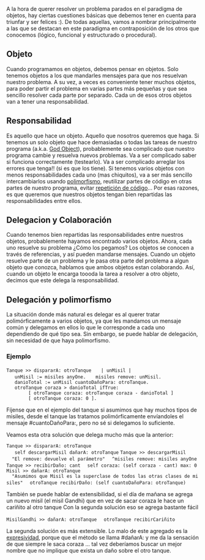 A la hora de querer resolver un problema parados en el paradigma de objetos, hay ciertas cuestiones básicas que debemos tener en cuenta para triunfar y ser felices :). De todas aquellas, vamos a nombrar principalmente a las que se destacan en este paradigma en contraposición de los otros que conocemos (lógico, funcional y estructurado o procedural).

Objeto
------

Cuando programamos en objetos, debemos pensar en objetos. Solo tenemos objetos a los que mandarles mensajes para que nos resuelvan nuestro problema. A su vez, a veces es conveniente tener muchos objetos, para poder partir el problema en varias partes más pequeñas y que sea sencillo resolver cada parte por separado. Cada un de esos otros objetos van a tener una responsabilidad.

Responsabilidad
---------------

Es aquello que hace un objeto. Aquello que nosotros queremos que haga. Si tenemos un solo objeto que hace demasiadas o todas las tareas de nuestro programa (a.k.a. [God Object](god-object.html)), probablemente sea complicado que nuestro programa cambie y resuelva nuevos problemas. Va a ser complicado saber si funciona correctamente (testearlo). Va a ser complicado arreglar los errores que tenga!! (si es que los tiene). Si tenemos varios objetos con menos responsabilidades cada uno (mas chiquitos), va a ser más sencillo intercambiarlos usando [polimorfismo](polimorfismo.html), reutilizar partes de código en otras partes de nuestro programa, evitar [repetición de código](repeticion-de-codigo.html)... Por esas razones, es que queremos que nuestros objetos tengan bien repartidas las responsabilidades entre ellos.

Delegacion y Colaboración
-------------------------

Cuando tenemos bien repartidas las responsabilidades entre nuestros objetos, probablemente hayamos encontrado varios objetos. Ahora, cada uno resuelve su problema ¿Cómo los pegamos? Los objetos se conocen a través de referencias, y así pueden mandarse mensajes. Cuando un objeto resuelve parte de un problema y le pasa otra parte del problema a algun objeto que conozca, hablamos que ambos objetos estan colaborando. Así, cuando un objeto le encarga toooda la tarea a resolver a otro objeto, decimos que este delega la responsabilidad.

Delegación y polimorfismo
-------------------------

La situación donde más natural es delegar es al querer tratar polimórficamente a varios objetos, ya que les mandamos un mensaje común y delegamos en ellos lo que le corresponde a cada uno dependiendo de qué tipo sea. Sin embargo, se puede hablar de delegación, sin necesidad de que haya polimorfismo.

### Ejemplo

`Tanque >> dispararA: otroTanque`
`   | unMisil |`
`   unMisil := misiles anyOne.`
`   misiles remove: unMisil.`
`   danioTotal := unMisil cuantoDañoPara: otroTanque.`
`   otroTanque coraza > danioTotal ifTrue: `
`        [ otroTanque coraza: otroTanque coraza - danioTotal ]`
`        [ otroTanque coraza: 0 ].`

Fíjense que en el ejemplo del tanque si asumimos que hay muchos tipos de misiles, desde el tanque las tratamos polimórficamente envíandoles el mensaje \#cuantoDañoPara:, pero no sé si delegamos lo suficiente.

Veamos esta otra solución que delega mucho más que la anterior:

`Tanque >> dispararA: otroTanque`
`   self descargarMisil dañarA: otroTanque`
`Tanque >> descargarMisil`
`  "El remove: devuelve el parámetro"`
`  ^misiles remove: misiles anyOne`
`Tanque >> recibirDaño: cant`
`  self coraza: (self coraza - cant) max: 0`
`Misil >> dañarA: otroTanque`
`  "Asumimos que Misil es la superclase de todos las otras clases de misiles"`
`  otroTanque recibirDaño: (self cuantoDañoPara: otroTanque)`

También se puede hablar de extensibilidad, si el día de mañana se agrega un nuevo misil (el misil Gandhi) que en vez de sacar coraza le hace un cariñito al otro tanque Con la segunda solución eso se agrega bastante fácil

`MisilGandhi >> dañarA: otroTanque`
`  otroTanque recibirCariñito`

La segunda solución es más extensible. Lo malo de este agregado es la [expresividad](declaratividad-vs--expresividad.html), porque que el método se llama \#dañarA: y me da la sensación de que siempre le saca coraza ... tal vez deberíamos buscar un mejor nombre que no implique que exista un daño sobre el otro tanque.
